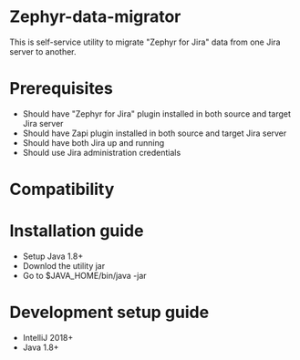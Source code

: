 # Zephyr-data-migrator
This is self-service utility to migrate "Zephyr for Jira" data from one Jira server to another.

# Prerequisites
- Should have "Zephyr for Jira" plugin installed in both source and target Jira server
- Should have Zapi plugin installed in both source and target Jira server
- Should have both Jira up and running
- Should use Jira administration credentials

# Compatibility

# Installation guide
- Setup Java 1.8+
- Downlod the utility jar
- Go to $JAVA_HOME/bin/java -jar 

# Development setup guide
- IntelliJ 2018+
- Java 1.8+
